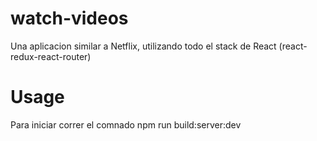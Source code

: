 # watch-videos
Una aplicacion similar a Netflix, utilizando todo el stack de React (react-redux-react-router)

# Usage
Para iniciar correr el comnado npm run build:server:dev
